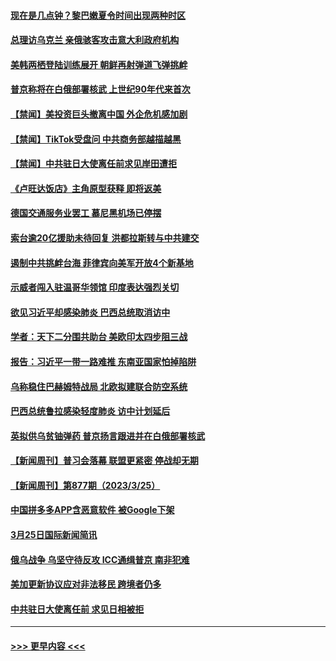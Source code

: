 #### [现在是几点钟？黎巴嫩夏令时间出现两种时区](../pages/prog202/a103677130.md?t=03271543) 
#### [总理访乌克兰 亲俄骇客攻击意大利政府机构](../pages/prog202/a103677106.md?t=03271543) 
#### [美韩两栖登陆训练展开 朝鲜再射弹道飞弹挑衅](../pages/prog202/a103677081.md?t=03271543) 
#### [普京称将在白俄部署核武 上世纪90年代来首次](../pages/prog202/a103676955.md?t=03271543) 
#### [【禁闻】美投资巨头撤离中国 外企危机感加剧](../pages/prog202/a103676895.md?t=03271543) 
#### [【禁闻】TikTok受盘问 中共商务部越描越黑](../pages/prog202/a103676893.md?t=03271543) 
#### [【禁闻】中共驻日大使离任前求见岸田遭拒](../pages/prog202/a103676901.md?t=03271543) 
#### [《卢旺达饭店》主角原型获释 即将返美](../pages/prog202/a103676830.md?t=03271543) 
#### [德国交通服务业罢工 慕尼黑机场已停摆](../pages/prog202/a103676826.md?t=03271543) 
#### [索台逾20亿援助未待回复 洪都拉斯转与中共建交](../pages/prog202/a103676716.md?t=03271543) 
#### [遏制中共挑衅台海 菲律宾向美军开放4个新基地](../pages/prog202/a103676757.md?t=03271543) 
#### [示威者闯入驻温哥华领馆 印度表达强烈关切](../pages/prog202/a103676754.md?t=03271543) 
#### [欲见习近平却感染肺炎 巴西总统取消访中](../pages/prog202/a103676727.md?t=03271543) 
#### [学者：天下二分围共助台 美欧印太四步阻三战](../pages/prog202/a103676733.md?t=03271543) 
#### [报告：习近平一带一路难推 东南亚国家怕掉陷阱](../pages/prog202/a103676675.md?t=03271543) 
#### [乌称稳住巴赫姆特战局 北欧拟建联合防空系统](../pages/prog202/a103676666.md?t=03271543) 
#### [巴西总统鲁拉感染轻度肺炎 访中计划延后](../pages/prog202/a103676651.md?t=03271543) 
#### [英拟供乌贫铀弹药 普京扬言跟进并在白俄部署核武](../pages/prog202/a103676612.md?t=03271543) 
#### [【新闻周刊】普习会落幕 联盟更紧密 停战却无期](../pages/prog202/a103676543.md?t=03271543) 
#### [【新闻周刊】第877期（2023/3/25）](../pages/prog202/a103676558.md?t=03271543) 
#### [中国拼多多APP含恶意软件 被Google下架](../pages/prog202/a103676492.md?t=03271543) 
#### [3月25日国际新闻简讯](../pages/prog202/a103676462.md?t=03271543) 
#### [俄乌战争 乌坚守待反攻 ICC通缉普京 南非犯难](../pages/prog202/a103676461.md?t=03271543) 
#### [美加更新协议应对非法移民 跨境者仍多](../pages/prog202/a103676460.md?t=03271543) 
#### [中共驻日大使离任前 求见日相被拒](../pages/prog202/a103676382.md?t=03271543) 

----
#### [ >>> 更早内容 <<< ](../indexes/prog202-earlier.md)
